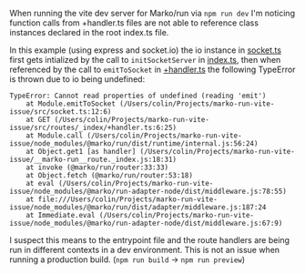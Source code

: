 When running the vite dev server for Marko/run via `npm run dev` I'm noticing function calls from +handler.ts files are not able to reference class instances declared in the root index.ts file. 

In this example (using express and socket.io) the io instance in [socket.ts](./src/socket.ts) first gets intialized by the call to `initSocketServer` in [index.ts](./src/index.ts), then when referenced by the call to `emitToSocket` in [+handler.ts](./src/routes/_index/handler.ts) the following TypeError is thrown due to io being undefined: 
```
TypeError: Cannot read properties of undefined (reading 'emit')
    at Module.emitToSocket (/Users/colin/Projects/marko-run-vite-issue/src/socket.ts:12:6)
    at GET (/Users/colin/Projects/marko-run-vite-issue/src/routes/_index/+handler.ts:6:25)
    at Module.call (/Users/colin/Projects/marko-run-vite-issue/node_modules/@marko/run/dist/runtime/internal.js:56:24)
    at Object.get1 [as handler] (/Users/colin/Projects/marko-run-vite-issue/__marko-run__route._index.js:18:31)
    at invoke (@marko/run/router:33:33)
    at Object.fetch (@marko/run/router:53:18)
    at eval (/Users/colin/Projects/marko-run-vite-issue/node_modules/@marko/run-adapter-node/dist/middleware.js:78:55)
    at file:///Users/colin/Projects/marko-run-vite-issue/node_modules/@marko/run/dist/adapter/middleware.js:187:24
    at Immediate.eval (/Users/colin/Projects/marko-run-vite-issue/node_modules/@marko/run-adapter-node/dist/middleware.js:67:9)
```

I suspect this means to the entrypoint file and the route handlers are being run in different contexts in a dev environment. 
This is not an issue when running a production build. (`npm run build` -> `npm run preview`)
